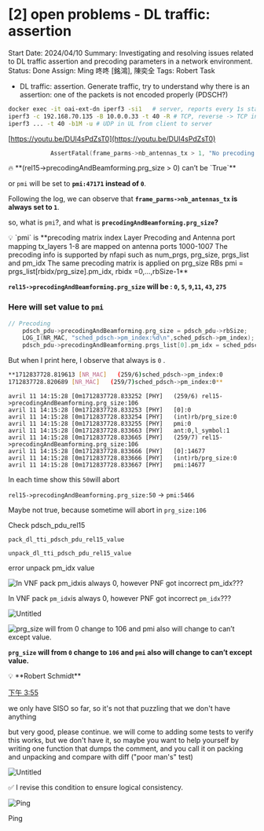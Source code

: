 # [2] open problems - DL traffic: assertion

Start Date: 2024/04/10
Summary: Investigating and resolving issues related to DL traffic assertion and precoding parameters in a network environment.
Status: Done
Assign: Ming 咚咚 [銘鴻], 陳奕全
Tags: Robert Task

- DL traffic: assertion. Generate traffic, try to understand why there is an assertion: one of the packets is not encoded properly (PDSCH?)

```bash
docker exec -it oai-ext-dn iperf3 -si1   # server, reports every 1s status
iperf3 -c 192.168.70.135 -B 10.0.0.33 -t 40 -R # TCP, reverse -> TCP in DL from server to client
iperf3 ... -t 40 -b1M -u # UDP in UL from client to server
```

[https://youtu.be/DUl4sPdZsT0](https://youtu.be/DUl4sPdZsT0)

```c
            AssertFatal(frame_parms->nb_antennas_tx > 1, "No precoding can be done with a single antenna port\n");
```

<aside>
🔥 **(rel15->precodingAndBeamforming.prg_size > 0) can’t be `True`**

or `pmi` will be set to **`pmi:47171` instead of `0`**.

Following the log, we can observe that **`frame_parms->nb_antennas_tx` is always set to `1`**.

</aside>

so, what is `pmi`?, and what is **`precodingAndBeamforming.prg_size`?**

<aside>
💡 `pmi` is **precoding matrix index 
Layer Precoding and Antenna port mapping
tx_layers 1-8 are mapped on antenna ports 1000-1007
The precoding info is supported by nfapi such as num_prgs, prg_size, prgs_list and pm_idx
The same precoding matrix is applied on prg_size RBs
pmi = prgs_list[rbidx/prg_size].pm_idx, rbidx =0,...,rbSize-1**

</aside>

**`rel15->precodingAndBeamforming.prg_size` will be : `0`, `5`, `9`,`11`, `43`, `275`**

### Here will set value to `pmi`

```c
// Precoding
    pdsch_pdu->precodingAndBeamforming.prg_size = pdsch_pdu->rbSize;
    LOG_I(NR_MAC, "sched_pdsch->pm_index:%d\n",sched_pdsch->pm_index);
    pdsch_pdu->precodingAndBeamforming.prgs_list[0].pm_idx = sched_pdsch->pm_index;
```

But when I print here, I observe that always is `0` .

```bash
**1712837728.819613 [NR_MAC]   (259/6)sched_pdsch->pm_index:0
1712837728.820689 [NR_MAC]   (259/7)sched_pdsch->pm_index:0**
```

```
avril 11 14:15:28 [0m1712837728.833252 [PHY]   (259/6) rel15->precodingAndBeamforming.prg_size:106
avril 11 14:15:28 [0m1712837728.833253 [PHY]   [0]:0
avril 11 14:15:28 [0m1712837728.833254 [PHY]   (int)rb/prg_size:0
avril 11 14:15:28 [0m1712837728.833255 [PHY]   pmi:0
avril 11 14:15:28 [0m1712837728.833663 [PHY]   ant:0,l_symbol:1
avril 11 14:15:28 [0m1712837728.833665 [PHY]   (259/7) rel15->precodingAndBeamforming.prg_size:106
avril 11 14:15:28 [0m1712837728.833666 [PHY]   [0]:14677
avril 11 14:15:28 [0m1712837728.833666 [PHY]   (int)rb/prg_size:0
avril 11 14:15:28 [0m1712837728.833667 [PHY]   pmi:14677
```

In each time show this `50`will abort

`rel15->precodingAndBeamforming.prg_size:50` → `pmi:5466` 

Maybe not true, because sometime will abort in `prg_size:106` 

Check pdsch_pdu_rel15

`pack_dl_tti_pdsch_pdu_rel15_value`

`unpack_dl_tti_pdsch_pdu_rel15_value`

error unpack pm_idx value

![In VNF pack `pm_idx`is always 0, however PNF got incorrect `pm_idx`???](Untitled%2065.png)

In VNF pack `pm_idx`is always 0, however PNF got incorrect `pm_idx`???

![Untitled](Untitled%2066.png)

![**`prg_size` will from `0` change to `106` and `pmi` also will change to can’t except value.**](Untitled%2067.png)

**`prg_size` will from `0` change to `106` and `pmi` also will change to can’t except value.**

<aside>
💡 **Robert Schmidt**

[](https://ca.slack-edge.com/T5NGZN2BA-UBGEW7W21-2a6e25498af5-48)

[下午 3:55](https://openairinterface.slack.com/archives/D06MS6VMKQS/p1712843755106849)

we only have SISO so far, so it's not that puzzling that we don't have anything

but very good, please continue. we will come to adding some tests to verify this works, but we don't have it, so maybe you want to help yourself by writing one function that dumps the comment, and you call it on packing and unpacking and compare with diff ("poor man's" test)

</aside>

![Untitled](Untitled%2068.png)

<aside>
✅ I revise this condition to ensure logical consistency.

</aside>

![Ping](Untitled%2069.png)

Ping
